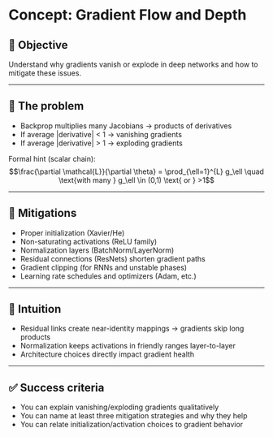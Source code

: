 # Concept: Gradient Flow and Depth

## 🎯 Objective
Understand why gradients vanish or explode in deep networks and how to mitigate these issues.

---

## 📖 The problem
- Backprop multiplies many Jacobians → products of derivatives
- If average |derivative| < 1 → vanishing gradients
- If average |derivative| > 1 → exploding gradients

Formal hint (scalar chain):
$$\frac{\partial \mathcal{L}}{\partial \theta} = \prod_{\ell=1}^{L} g_\ell \quad \text{with many } g_\ell \in (0,1) \text{ or } >1$$

---

## 🧰 Mitigations
- Proper initialization (Xavier/He)
- Non-saturating activations (ReLU family)
- Normalization layers (BatchNorm/LayerNorm)
- Residual connections (ResNets) shorten gradient paths
- Gradient clipping (for RNNs and unstable phases)
- Learning rate schedules and optimizers (Adam, etc.)

---

## 🧠 Intuition
- Residual links create near-identity mappings → gradients skip long products
- Normalization keeps activations in friendly ranges layer-to-layer
- Architecture choices directly impact gradient health

---

## ✅ Success criteria
- You can explain vanishing/exploding gradients qualitatively
- You can name at least three mitigation strategies and why they help
- You can relate initialization/activation choices to gradient behavior
